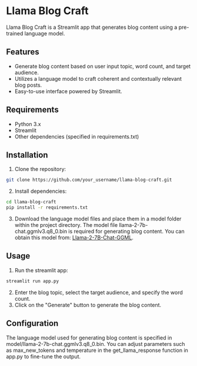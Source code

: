 # Llama Blog Craft

Llama Blog Craft is a Streamlit app that generates blog content using a pre-trained language model.

## Features

- Generate blog content based on user input topic, word count, and target audience.
- Utilizes a language model to craft coherent and contextually relevant blog posts.
- Easy-to-use interface powered by Streamlit.

## Requirements

- Python 3.x
- Streamlit
- Other dependencies (specified in requirements.txt)

## Installation

1. Clone the repository:

```bash
git clone https://github.com/your_username/llama-blog-craft.git
```

2. Install dependencies:

```bash
cd llama-blog-craft
pip install -r requirements.txt
```

3. Download the language model files and place them in a model folder within the
project directory. The model file llama-2-7b-chat.ggmlv3.q8_0.bin is required 
for generating blog content. You can obtain this model from:
[Llama-2-7B-Chat-GGML](https://huggingface.co/TheBloke/Llama-2-7B-Chat-GGML/tree/main).

## Usage

1. Run the streamlit app:

```bash
streamlit run app.py
```

2. Enter the blog topic, select the target audience, and specify the word count.
3. Click on the "Generate" button to generate the blog content.

## Configuration

The language model used for generating blog content is specified in model/llama-2-7b-chat.ggmlv3.q8_0.bin.
You can adjust parameters such as max_new_tokens and temperature in the get_llama_response function in app.py to fine-tune the output.

